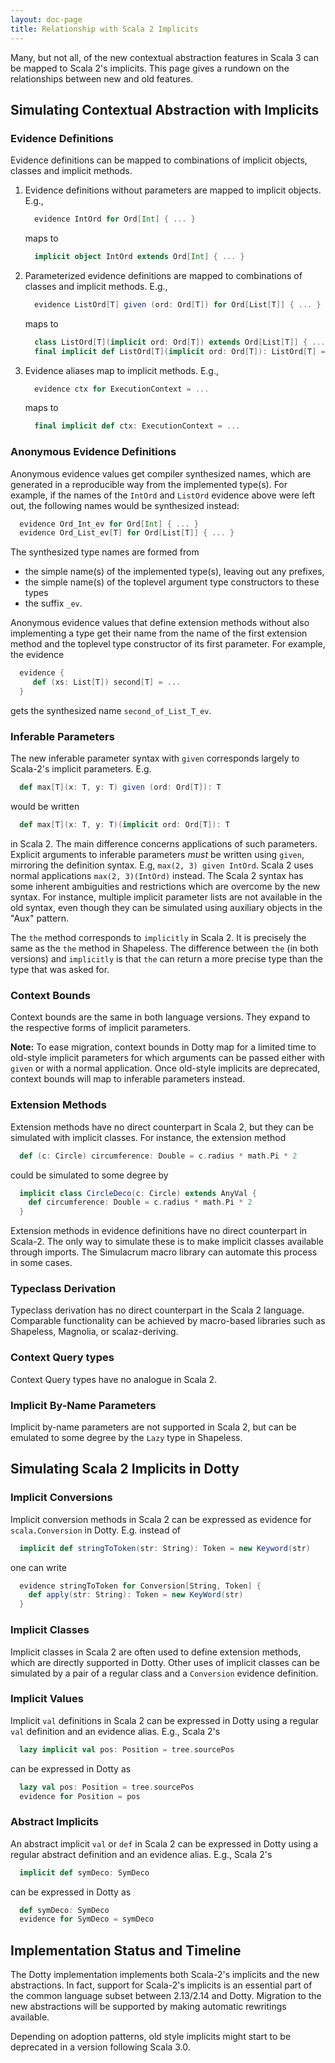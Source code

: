 ```yaml
---
layout: doc-page
title: Relationship with Scala 2 Implicits
---
```


Many, but not all, of the new contextual abstraction features in Scala 3 can be mapped to Scala 2's implicits. This page gives a rundown on the relationships between new and old features.

## Simulating Contextual Abstraction with Implicits

### Evidence Definitions

Evidence definitions can be mapped to combinations of implicit objects, classes and implicit methods.

 1. Evidence definitions without parameters are mapped to implicit objects. E.g.,
    ```scala
      evidence IntOrd for Ord[Int] { ... }
    ```
    maps to
    ```scala
      implicit object IntOrd extends Ord[Int] { ... }
    ```
 2. Parameterized evidence definitions are mapped to combinations of classes and implicit methods. E.g.,
    ```scala
      evidence ListOrd[T] given (ord: Ord[T]) for Ord[List[T]] { ... }
    ```
    maps to
    ```scala
      class ListOrd[T](implicit ord: Ord[T]) extends Ord[List[T]] { ... }
      final implicit def ListOrd[T](implicit ord: Ord[T]): ListOrd[T] = new ListOrd[T]
    ```
 3. Evidence aliases map to implicit methods. E.g.,
    ```scala
      evidence ctx for ExecutionContext = ...
    ```
    maps to
    ```scala
      final implicit def ctx: ExecutionContext = ...
    ```

### Anonymous Evidence Definitions

Anonymous evidence values get compiler synthesized names, which are generated in a reproducible way from the implemented type(s). For example, if the names of the `IntOrd` and `ListOrd` evidence above were left out, the following names would be synthesized instead:
```scala
  evidence Ord_Int_ev for Ord[Int] { ... }
  evidence Ord_List_ev[T] for Ord[List[T]] { ... }
```
The synthesized type names are formed from

 - the simple name(s) of the implemented type(s), leaving out any prefixes,
 - the simple name(s) of the toplevel argument type constructors to these types
 - the suffix `_ev`.

Anonymous evidence values that define extension methods without also implementing a type
get their name from the name of the first extension method and the toplevel type
constructor of its first parameter. For example, the evidence
```scala
  evidence {
     def (xs: List[T]) second[T] = ...
  }
```
gets the synthesized name `second_of_List_T_ev`.

### Inferable Parameters

The new inferable parameter syntax with `given` corresponds largely to Scala-2's implicit parameters. E.g.
```scala
  def max[T](x: T, y: T) given (ord: Ord[T]): T
```
would be written
```scala
  def max[T](x: T, y: T)(implicit ord: Ord[T]): T
```
in Scala 2. The main difference concerns applications of such parameters.
Explicit arguments to inferable parameters _must_ be written using `given`,
mirroring the definition syntax. E.g, `max(2, 3) given IntOrd`.
Scala 2 uses normal applications `max(2, 3)(IntOrd)` instead. The Scala 2 syntax has some inherent ambiguities and restrictions which are overcome by the new syntax. For instance, multiple implicit parameter lists are not available in the old syntax, even though they can be simulated using auxiliary objects in the "Aux" pattern.

The `the` method corresponds to `implicitly` in Scala 2.
It is precisely the same as the `the` method in Shapeless.
The difference between `the` (in both versions) and `implicitly` is
that `the` can return a more precise type than the type that was
asked for.

### Context Bounds

Context bounds are the same in both language versions. They expand to the respective forms of implicit parameters.

**Note:** To ease migration, context bounds in Dotty map for a limited time to old-style implicit parameters for which arguments can be passed either with `given` or
with a normal application. Once old-style implicits are deprecated, context bounds
will map to inferable parameters instead.

### Extension Methods

Extension methods have no direct counterpart in Scala 2, but they can be simulated with implicit classes. For instance, the extension method
```scala
  def (c: Circle) circumference: Double = c.radius * math.Pi * 2
```
could be simulated to some degree by
```scala
  implicit class CircleDeco(c: Circle) extends AnyVal {
    def circumference: Double = c.radius * math.Pi * 2
  }
```
Extension methods in evidence definitions have no direct counterpart in Scala-2. The only way to simulate these is to make implicit classes available through imports. The Simulacrum macro library can automate this process in some cases.

### Typeclass Derivation

Typeclass derivation has no direct counterpart in the Scala 2 language. Comparable functionality can be achieved by macro-based libraries such as Shapeless, Magnolia, or scalaz-deriving.

### Context Query types

Context Query types have no analogue in Scala 2.

### Implicit By-Name Parameters

Implicit by-name parameters are not supported in Scala 2, but can be emulated to some degree by the `Lazy` type in Shapeless.

## Simulating Scala 2 Implicits in Dotty

### Implicit Conversions

Implicit conversion methods in Scala 2 can be expressed as evidence for
`scala.Conversion` in Dotty. E.g. instead of
```scala
  implicit def stringToToken(str: String): Token = new Keyword(str)
```
one can write
```scala
  evidence stringToToken for Conversion[String, Token] {
    def apply(str: String): Token = new KeyWord(str)
  }
```

### Implicit Classes

Implicit classes in Scala 2 are often used to define extension methods, which are directly supported in Dotty. Other uses of implicit classes can be simulated by a pair of a regular class and a `Conversion` evidence definition.


### Implicit Values

Implicit `val` definitions in Scala 2 can be expressed in Dotty using a regular `val` definition and an evidence alias. E.g., Scala 2's
```scala
  lazy implicit val pos: Position = tree.sourcePos
```
can be expressed in Dotty as
```scala
  lazy val pos: Position = tree.sourcePos
  evidence for Position = pos
```

### Abstract Implicits

An abstract implicit `val` or `def` in Scala 2 can be expressed in Dotty using a regular abstract definition and an evidence alias. E.g., Scala 2's
```scala
  implicit def symDeco: SymDeco
```
can be expressed in Dotty as
```scala
  def symDeco: SymDeco
  evidence for SymDeco = symDeco
```

## Implementation Status and Timeline

The Dotty implementation implements both Scala-2's implicits and the new abstractions. In fact, support for Scala-2's implicits is an essential part of the common language subset between 2.13/2.14 and Dotty.
Migration to the new abstractions will be supported by making automatic rewritings available.

Depending on adoption patterns, old style implicits might start to be deprecated in a version following Scala 3.0.
